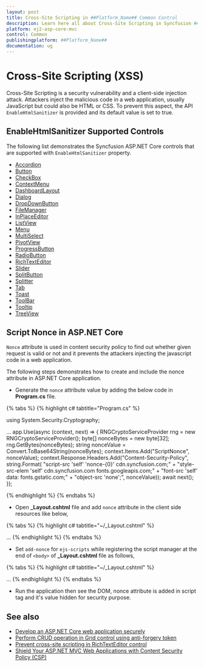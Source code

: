```yaml
---
layout: post
title: Cross-Site Scripting in ##Platform_Name## Common Control
description: Learn here all about Cross-Site Scripting in Syncfusion ##Platform_Name## Common control of Syncfusion Essential JS 2 and more.
platform: ej2-asp-core-mvc
control: Common
publishingplatform: ##Platform_Name##
documentation: ug
---
```


# Cross-Site Scripting (XSS)

Cross-Site Scripting is a security vulnerability and a client-side injection attack. Attackers inject the malicious code in a web application, usually JavaScript but could also be HTML or CSS. To prevent this aspect, the API `EnableHtmlSanitizer` is provided and its default value is set to true.

## EnableHtmlSanitizer Supported Controls

The following list demonstrates the Syncfusion ASP.NET Core controls that are supported with `EnableHtmlSanitizer` property.

* [Accordion](https://help.syncfusion.com/cr/aspnetcore-js2/Syncfusion.EJ2.Navigations.Accordion.html#Syncfusion_EJ2_Navigations_Accordion_EnableHtmlSanitizer)
* [Button](https://help.syncfusion.com/cr/aspnetcore-js2/Syncfusion.EJ2.Buttons.Button.html#Syncfusion_EJ2_Buttons_Button_EnableHtmlSanitizer)
* [CheckBox](https://help.syncfusion.com/cr/aspnetcore-js2/Syncfusion.EJ2.Buttons.CheckBox.html#Syncfusion_EJ2_Buttons_CheckBox_EnableHtmlSanitizer)
* [ContextMenu](https://help.syncfusion.com/cr/aspnetcore-js2/Syncfusion.EJ2.Navigations.ContextMenu.html#Syncfusion_EJ2_Navigations_ContextMenu_EnableHtmlSanitizer)
* [DashboardLayout](https://help.syncfusion.com/cr/aspnetcore-js2/Syncfusion.EJ2.Layouts.DashboardLayout.html#Syncfusion_EJ2_Layouts_DashboardLayout_EnableHtmlSanitizer)
* [Dialog](https://help.syncfusion.com/cr/aspnetcore-js2/Syncfusion.EJ2.Popups.Dialog.html#Syncfusion_EJ2_Popups_Dialog_EnableHtmlSanitizer)
* [DropDownButton](https://help.syncfusion.com/cr/aspnetcore-js2/Syncfusion.EJ2.SplitButtons.DropDownButton.html#Syncfusion_EJ2_SplitButtons_DropDownButton_EnableHtmlSanitizer)
* [FileManager](https://help.syncfusion.com/cr/aspnetcore-js2/Syncfusion.EJ2.FileManager.FileManager.html#Syncfusion_EJ2_FileManager_FileManager_EnableHtmlSanitizer)
* [InPlaceEditor](https://help.syncfusion.com/cr/aspnetcore-js2/Syncfusion.EJ2.InPlaceEditor.InPlaceEditor.html#Syncfusion_EJ2_InPlaceEditor_InPlaceEditor_EnableHtmlSanitizer)
* [ListView](https://help.syncfusion.com/cr/aspnetcore-js2/Syncfusion.EJ2.Lists.ListView.html#Syncfusion_EJ2_Lists_ListView_EnableHtmlSanitizer)
* [Menu](https://help.syncfusion.com/cr/aspnetcore-js2/Syncfusion.EJ2.Navigations.Menu.html#Syncfusion_EJ2_Navigations_Menu_EnableHtmlSanitizer)
* [MultiSelect](https://help.syncfusion.com/cr/aspnetcore-js2/Syncfusion.EJ2.DropDowns.MultiSelect.html#Syncfusion_EJ2_DropDowns_MultiSelect_EnableHtmlSanitizer)
* [PivotView](https://help.syncfusion.com/cr/aspnetcore-js2/Syncfusion.EJ2.PivotView.PivotView.html#Syncfusion_EJ2_PivotView_PivotView_EnableHtmlSanitizer)
* [ProgressButton](https://help.syncfusion.com/cr/aspnetcore-js2/Syncfusion.EJ2.SplitButtons.ProgressButton.html#Syncfusion_EJ2_SplitButtons_ProgressButton_EnableHtmlSanitizer)
* [RadioButton](https://help.syncfusion.com/cr/aspnetcore-js2/Syncfusion.EJ2.Buttons.RadioButton.html#Syncfusion_EJ2_Buttons_RadioButton_EnableHtmlSanitizer)
* [RichTextEditor](https://help.syncfusion.com/cr/aspnetcore-js2/Syncfusion.EJ2.RichTextEditor.RichTextEditor.html#Syncfusion_EJ2_RichTextEditor_RichTextEditor_EnableHtmlSanitizer)
* [Slider](https://help.syncfusion.com/cr/aspnetcore-js2/Syncfusion.EJ2.Inputs.Slider.html#Syncfusion_EJ2_Inputs_Slider_EnableHtmlSanitizer)
* [SplitButton](https://help.syncfusion.com/cr/aspnetcore-js2/Syncfusion.EJ2.SplitButtons.SplitButton.html#Syncfusion_EJ2_SplitButtons_SplitButton_EnableHtmlSanitizer)
* [Splitter](https://help.syncfusion.com/cr/aspnetcore-js2/Syncfusion.EJ2.Layouts.Splitter.html#Syncfusion_EJ2_Layouts_Splitter_EnableHtmlSanitizer)
* [Tab](https://help.syncfusion.com/cr/aspnetcore-js2/Syncfusion.EJ2.Navigations.Tab.html#Syncfusion_EJ2_Navigations_Tab_EnableHtmlSanitizer)
* [Toast](https://help.syncfusion.com/cr/aspnetcore-js2/Syncfusion.EJ2.Notifications.Toast.html#Syncfusion_EJ2_Notifications_Toast_EnableHtmlSanitizer)
* [ToolBar](https://help.syncfusion.com/cr/aspnetcore-js2/Syncfusion.EJ2.Navigations.ToolbarBuilder.html#Syncfusion_EJ2_Navigations_ToolbarBuilder_EnableHtmlSanitizer_System_Boolean_)
* [Tooltip](https://help.syncfusion.com/cr/aspnetcore-js2/Syncfusion.EJ2.Popups.Tooltip.html#Syncfusion_EJ2_Popups_Tooltip_EnableHtmlSanitizer)
* [TreeView](https://help.syncfusion.com/cr/aspnetcore-js2/Syncfusion.EJ2.Navigations.TreeView.html#Syncfusion_EJ2_Navigations_TreeView_EnableHtmlSanitizer)

## Script Nonce in ASP.NET Core

`Nonce` attribute is used in content security policy to find out whether given request is valid or not and it prevents the attackers injecting the javascript code in a web application.

The following steps demonstrates how to create and include the nonce attribute in ASP.NET Core application.

* Generate the `nonce` attribute value by adding the below code in **Program.cs** file.

{% tabs %}
{% highlight c# tabtitle="Program.cs" %}

using System.Security.Cryptography;

...
app.Use(async (context, next) =>
{
    RNGCryptoServiceProvider rng = new RNGCryptoServiceProvider();
    byte[] nonceBytes = new byte[32];
    rng.GetBytes(nonceBytes);
    string nonceValue = Convert.ToBase64String(nonceBytes);
    context.Items.Add("ScriptNonce", nonceValue);
    context.Response.Headers.Add("Content-Security-Policy", string.Format(
    "script-src 'self' 'nonce-{0}' cdn.syncfusion.com;" +
    "style-src-elem 'self' cdn.syncfusion.com fonts.googleapis.com;" +
    "font-src 'self' data: fonts.gstatic.com;" +
    "object-src 'none';", nonceValue));
    await next();
});

{% endhighlight %}
{% endtabs %}

* Open **_Layout.cshtml** file and add `nonce` attribute in the client side resources like below,

{% tabs %}
{% highlight c# tabtitle="~/_Layout.cshtml" %}
<head>
    ...
    <!-- Syncfusion ASP.NET Core controls scripts -->
    <script src="https://cdn.syncfusion.com/ej2/{{ site.ej2version }}/dist/ej2.min.js" nonce="@Context.Items["ScriptNonce"]"></script>
</head>
{% endhighlight %}
{% endtabs %}

* Set `add-nonce` for `ejs-scripts` while registering the script manager at the end of `<body>` of **_Layout.cshtml** file as follows,

{% tabs %}
{% highlight c# tabtitle="~/_Layout.cshtml" %}
<body>
    ...
    <!-- Syncfusion ASP.NET Core Script Manager -->
    <ejs-scripts add-nonce="@Context.Items["ScriptNonce"]"></ejs-scripts>
</body>
{% endhighlight %}
{% endtabs %}

* Run the application then see the DOM, nonce attribute is added in script tag and it's value hidden for security purpose.

## See also

* [Develop an ASP.NET Core web application securely](https://www.syncfusion.com/blogs/post/10-practices-secure-asp-net-core-mvc-app.aspx)
* [Perform CRUD operation in Grid control using anti-forgery token](../grid/how-to/perform-crud-operation-using-anti-forgery-token)
* [Prevent cross-site scripting in RichTextEditor control](../rich-text-editor/miscellaneous#prevention-of-cross-site-scripting-xss)
* [Shield Your ASP.NET MVC Web Applications with Content Security Policy (CSP)](https://www.syncfusion.com/blogs/post/shield-your-asp-net-mvc-web-applications-with-content-security-policy-csp.aspx)
